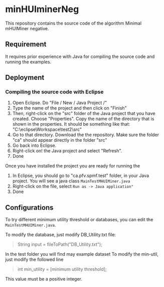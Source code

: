 # minHUIminerNeg
This repository contains the source code of the algorithm Minimal mHUIMiner negative.

## Requirement
It requires prior experience with Java for compiling the source code and running the examples.

## Deployment 
### Compiling the source code with Eclipse

1. Open Eclipse. Do "File / New / Java Project /"
2. Type the name of the project and then click on "Finish"
3. Then, right-click on the "src" folder of the Java project that you have created. Choose "Properties". Copy the name of the directory that is shown in the properties. It should be something like that: "C:\eclipse\Workspace\test2\src"
4. Go to that directory. Download the the repository. Make sure the folder "ca" should appear directly in the folder "src"
5. Go back into Eclipse.
6. Right-click on! the Java project and select "Refresh".
7. Done

Once you have installed the project you are ready for running the

1. In Eclipse, you should go to "ca.pfv.spmf.test" folder, in your Java project. You will see a java class `MainTestMHUIMiner.java`
2. Right-click on the file, select `Run as -> Java application"`
3. Done

## Configurations
To try different minimum utility threshold or databases, you can edit the `MainTestMHUIMiner.java`.

To modify the database, just modify DB_Utility.txt file:
>String input = fileToPath("DB_Utility.txt");

In the test folder you will find may example dataset
To modify the min-util, just modify the followed line

> int min_utility = [minimum utility threshold];


This value must be a positive integer.



